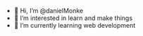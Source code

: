 - 👋 Hi, I’m @danielMonke
- 👀 I’m interested in learn and make things
- 🌱 I’m currently learning web development

<!---
danielMonke/danielMonke is a ✨ special ✨ repository because its `README.md` (this file) appears on your GitHub profile.
You can click the Preview link to take a look at your changes.
--->
